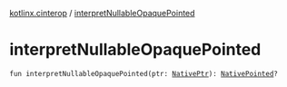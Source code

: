[kotlinx.cinterop](index.md) / [interpretNullableOpaquePointed](./interpret-nullable-opaque-pointed.md)

# interpretNullableOpaquePointed

`fun interpretNullableOpaquePointed(ptr: `[`NativePtr`](-native-ptr.md)`): `[`NativePointed`](-native-pointed/index.md)`?`
